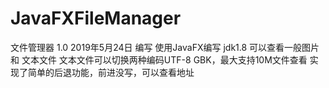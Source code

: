 # JavaFXFileManager
文件管理器 1.0
2019年5月24日 编写
使用JavaFX编写 jdk1.8
可以查看一般图片 和 文本文件
文本文件可以切换两种编码UTF-8 GBK，最大支持10M文件查看
实现了简单的后退功能，前进没写，可以查看地址
